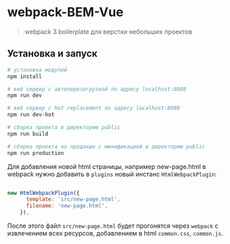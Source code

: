 # webpack-BEM-Vue

> webpack 3 boilerplate для верстки небольших проектов

## Установка и запуск

``` bash
# установка модулей
npm install

# веб сервер с автоперезагрузкой по адресу localhost:8080
npm run dev

# веб сервер с hot replacement по адресу localhost:8080
npm run dev-hot

# сборка проекта в директорию public
npm run build

# сборка проекта на продакшн с минификацией в директорию public
npm run production
```

Для добавления новой html страницы, например new-page.html в webpack нужно добавить в `plugins` новый инстанс `HtmlWebpackPlugin`:

``` js

new HtmlWebpackPlugin({
      template: 'src/new-page.html',
      filename: 'new-page.html',
    }),
```

После этого файл `src/new-page.html` будет прогонятся через `webpack` c извлечением всех ресурсов, добавлением в html `common.css`, `common.js`.

